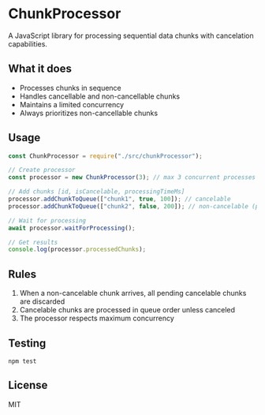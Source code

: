 # ChunkProcessor

A JavaScript library for processing sequential data chunks with cancelation capabilities.

## What it does

- Processes chunks in sequence
- Handles cancellable and non-cancellable chunks
- Maintains a limited concurrency
- Always prioritizes non-cancellable chunks

## Usage

```javascript
const ChunkProcessor = require("./src/chunkProcessor");

// Create processor
const processor = new ChunkProcessor(3); // max 3 concurrent processes

// Add chunks [id, isCancelable, processingTimeMs]
processor.addChunkToQueue(["chunk1", true, 100]); // cancelable
processor.addChunkToQueue(["chunk2", false, 200]); // non-cancelable (priority)

// Wait for processing
await processor.waitForProcessing();

// Get results
console.log(processor.processedChunks);
```

## Rules

1. When a non-cancelable chunk arrives, all pending cancelable chunks are discarded
2. Cancelable chunks are processed in queue order unless canceled
3. The processor respects maximum concurrency

## Testing

```
npm test
```

## License

MIT

